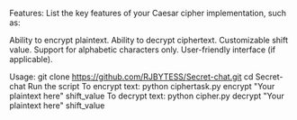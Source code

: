 Features:
List the key features of your Caesar cipher implementation, such as:

Ability to encrypt plaintext.
Ability to decrypt ciphertext.
Customizable shift value.
Support for alphabetic characters only.
User-friendly interface (if applicable).

Usage:
git clone https://github.com/RJBYTESS/Secret-chat.git
cd Secret-chat
Run the script
To encrypt text:
python ciphertask.py encrypt "Your plaintext here" shift_value
To decrypt text:
python cipher.py decrypt "Your plaintext here" shift_value



